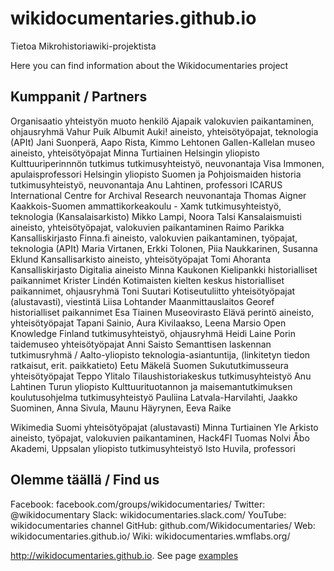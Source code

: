 # wikidocumentaries.github.io
Tietoa Mikrohistoriawiki-projektista

Here you can find information about the Wikidocumentaries project

## Kumppanit / Partners

Organisaatio
yhteistyön muoto
henkilö
Ajapaik
valokuvien paikantaminen, ohjausryhmä
Vahur Puik
Albumit Auki!
aineisto, yhteisötyöpajat, teknologia (APIt)
Jani Suonperä, Aapo Rista, Kimmo Lehtonen
Gallen-Kallelan museo
aineisto, yhteisötyöpajat
Minna Turtiainen
Helsingin yliopisto Kulttuuriperinnnön tutkimus
tutkimusyhteistyö, neuvonantaja
Visa Immonen, apulaisprofessori
Helsingin yliopisto Suomen ja Pohjoismaiden historia
tutkimusyhteistyö, neuvonantaja
Anu Lahtinen, professori
ICARUS International Centre for Archival Research
neuvonantaja
Thomas Aigner
Kaakkois-Suomen ammattikorkeakoulu - Xamk
tutkimusyhteistyö, teknologia (Kansalaisarkisto)
Mikko Lampi, Noora Talsi
Kansalaismuisti
aineisto, yhteisötyöpajat, valokuvien paikantaminen
Raimo Parikka
Kansalliskirjasto Finna.fi
aineisto, valokuvien paikantaminen, työpajat, teknologia (APIt)
Maria Virtanen, Erkki Tolonen, Piia Naukkarinen, Susanna Eklund
Kansallisarkisto
aineisto, yhteisötyöpajat
Tomi Ahoranta
Kansalliskirjasto Digitalia
aineisto
Minna Kaukonen
Kielipankki
historialliset paikannimet
Krister Lindén
Kotimaisten kielten keskus
historialliset paikannimet, ohjausryhmä
Toni Suutari
Kotiseutuliitto
yhteisötyöpajat (alustavasti), viestintä
Liisa Lohtander
Maanmittauslaitos Georef
historialliset paikannimet
Esa Tiainen
Museovirasto Elävä perintö
aineisto, yhteisötyöpajat
Tapani Sainio, Aura Kivilaakso, Leena Marsio
Open Knowledge Finland
tutkimusyhteistyö, ohjausryhmä
Heidi Laine
Porin taidemuseo
yhteisötyöpajat
Anni Saisto
Semanttisen laskennan tutkimusryhmä / Aalto-yliopisto
teknologia-asiantuntija, (linkitetyn tiedon ratkaisut, erit. paikkatieto)
Eetu Mäkelä
Suomen Sukututkimusseura
yhteisötyöpajat
Teppo Ylitalo
Tilaushistoriakeskus
tutkimusyhteistyö
Anu Lahtinen
Turun yliopisto Kulttuurituotannon ja maisemantutkimuksen koulutusohjelma
tutkimusyhteistyö
Pauliina Latvala-Harvilahti, Jaakko Suominen, Anna Sivula, Maunu Häyrynen, Eeva Raike


Wikimedia Suomi
yhteisötyöpajat (alustavasti)
Minna Turtiainen
Yle Arkisto
aineisto, työpajat, valokuvien paikantaminen, Hack4FI
Tuomas Nolvi
Åbo Akademi, Uppsalan yliopisto
tutkimusyhteistyö
Isto Huvila, professori


## Olemme täällä / Find us
Facebook: facebook.com/groups/wikidocumentaries/
Twitter: @wikidocumentary
Slack: wikidocumentaries.slack.com/
YouTube: wikidocumentaries channel
GitHub: github.com/Wikidocumentaries/
Web: wikidocumentaries.github.io/
Wiki: wikidocumentaries.wmflabs.org/

http://wikidocumentaries.github.io.
See page [examples](http://wikidocumentaries.github.io/examples)
